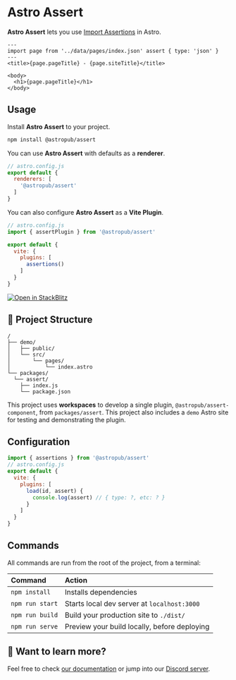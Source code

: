 # Astro Assert

**Astro Assert** lets you use [Import Assertions](https://github.com/tc39/proposal-import-assertions#readme) in Astro.

```astro
---
import page from '../data/pages/index.json' assert { type: 'json' }
---
<title>{page.pageTitle} - {page.siteTitle}</title>

<body>
  <h1>{page.pageTitle}</h1>
</body>
```



## Usage

Install **Astro Assert** to your project.

```sh
npm install @astropub/assert
```

You can use **Astro Assert** with defaults as a **renderer**.

```js
// astro.config.js
export default {
  renderers: [
    '@astropub/assert'
  ]
}
```

You can also configure **Astro Assert** as a **Vite Plugin**.

```js
// astro.config.js
import { assertPlugin } from '@astropub/assert'

export default {
  vite: {
    plugins: [
      assertions()
    ]
  }
}
```

[![Open in StackBlitz](https://developer.stackblitz.com/img/open_in_stackblitz.svg)](https://stackblitz.com/github/astro-community/assert)

## 🚀 Project Structure

```
/
├── demo/
│   ├── public/
│   └── src/
│       └── pages/
│           └── index.astro
└── packages/
  └── assert/
    ├── index.js
    └── package.json
```

This project uses **workspaces** to develop a single plugin, `@astropub/assert-component`, from `packages/assert`. This project also includes a `demo` Astro site for testing and demonstrating the plugin.



## Configuration

```js
import { assertions } from '@astropub/assert'
// astro.config.js
export default {
  vite: {
    plugins: [
      load(id, assert) {
        console.log(assert) // { type: ?, etc: ? }
      }
    ]
  }
}
```



## Commands

All commands are run from the root of the project, from a terminal:

| Command         | Action                                       |
|:--------------  |:-------------------------------------------- |
| `npm install`   | Installs dependencies                        |
| `npm run start` | Starts local dev server at `localhost:3000`  |
| `npm run build` | Build your production site to `./dist/`      |
| `npm run serve` | Preview your build locally, before deploying |

## 👀 Want to learn more?

Feel free to check [our documentation](https://github.com/withastro/astro) or jump into our [Discord server](https://astro.build/chat).
